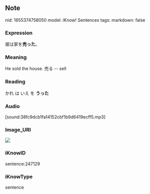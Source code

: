 ## Note
nid: 1655374758050
model: iKnow! Sentences
tags: 
markdown: false

### Expression
彼は家を<b>売った</b>。

### Meaning
He sold the house.
売る -- sell

### Reading
かれ は いえ を <b>うった</b>

### Audio
[sound:38fc9dcb1fa14152cbf1b9d6419ecff5.mp3]

### Image_URI
<img src="e5797eb462b867d64e20a7df8c754047.jpg">

### iKnowID
sentence:247129

### iKnowType
sentence
